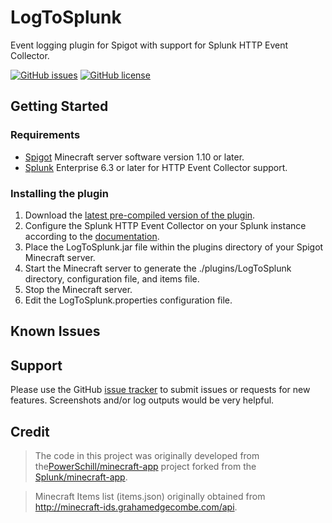 # LogToSplunk
Event logging plugin for Spigot with support for Splunk HTTP Event Collector.

[![GitHub issues](https://img.shields.io/github/issues/x4n4th/LogToSplunk.svg)](https://github.com/x4n4th/LogToSplunk/issues) [![GitHub license](https://img.shields.io/badge/license-Apache%202-blue.svg)](https://raw.githubusercontent.com/x4n4th/LogToSplunk/master/LICENSE)

## Getting Started

### Requirements
* [Spigot](https://www.spigotmc.org/) Minecraft server software version 1.10 or later. 
* [Splunk](http://www.splunk.com) Enterprise 6.3 or later for HTTP Event Collector support. 

### Installing the plugin

1. Download the [latest pre-compiled version of the plugin](https://github.com/PowerSchill/LogToSplunk/releases/latest).
2. Configure the Splunk HTTP Event Collector on your Splunk instance according to the [documentation](http://dev.splunk.com/view/event-collector/SP-CAAAE6M).
3. Place the LogToSplunk.jar file within the plugins directory of your Spigot Minecraft server. 
4. Start the Minecraft server to generate the ./plugins/LogToSplunk directory, configuration file, and items file.
5. Stop the Minecraft server.
6. Edit the LogToSplunk.properties configuration file.

## Known Issues


## Support

Please use the GitHub [issue tracker](https://github.com/x4n4th/LogToSplunk/issues) to submit issues or requests for new features. Screenshots and/or log outputs would be very helpful.

## Credit

> The code in this project was originally developed from the[PowerSchill/minecraft-app](https://github.com/PowerSchill/minecraft-app) project forked from the [Splunk/minecraft-app](https://github.com/splunk/minecraft-app).

> Minecraft Items list (items.json) originally obtained from http://minecraft-ids.grahamedgecombe.com/api.